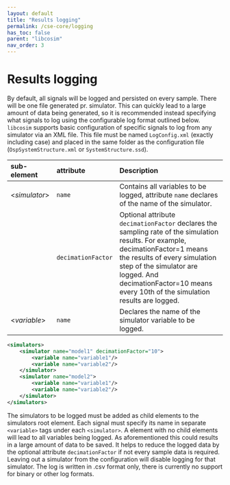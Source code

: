 ```yaml
---
layout: default
title: "Results logging"
permalink: /cse-core/logging
has_toc: false
parent: "libcosim"
nav_order: 3
---
```

# Results logging

By default, all signals will be logged and persisted on every sample. There will be one file generated pr. simulator. This can quickly lead to a large
amount of data being generated, so it is recommended instead specifying what signals to log using the configurable log format outlined below.
`libcosim` supports basic configuration of specific signals to log from any simulator via an XML file. This file must be named `LogConfig.xml` (exactly
including case) and placed in the same folder as the configuration file (`OspSystemStructure.xml` or `SystemStructure.ssd`). 

| sub-element     | attribute | Description                                                                                                                              |
| :--------------- | :------------| :-------------------------------------------------------------------------------------------------------------------------------------- |
| <*simulator*>          | `name`  | Contains all variables to be logged, attribute `name` declares of the name of the simulator.
|         | `decimationFactor`  | Optional attribute `decimationFactor` declares the sampling rate of the simulation results. For example, decimationFactor=1 means the results of every simulation step of the simulator are logged. And decimationFactor=10 means every 10th of the simulation results are logged. |
| <*variable*>        | `name` | Declares the name of the simulator variable to be logged.

```xml
<simulators>
    <simulator name="model1" decimationFactor="10">
        <variable name="variable1"/>
        <variable name="variable2"/>
    </simulator>
    <simulator name="model2">
        <variable name="variable1"/>
        <variable name="variable2"/>
    </simulator>
</simulators>
```

The simulators to be logged must be added as child elements to the simulators root element. Each signal must specify its name in separate `<variable>` tags under each `<simulator>`. A <simulator> element with no <variable> child elements will lead to all variables being logged. As aforementioned this could results in a large amount of data to be saved. 
It helps to reduce the logged data by the optional attribute `decimationFactor` if not every sample data is required. Leaving out a simulator from the configuration will disable logging for that simulator. The log is written in .csv format only, there is currently no support for binary or other log formats.